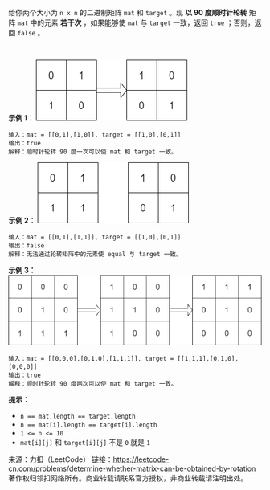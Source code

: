 给你两个大小为 ```n x n``` 的二进制矩阵 ```mat``` 和 ```target``` 。现 **以 90 度顺时针轮转** 矩阵 ```mat``` 中的元素 **若干次** ，如果能够使 ```mat``` 与 ```target``` 一致，返回 ```true``` ；否则，返回 ```false``` 。

 

**示例 1：**
![img](1886_1.png)
```
输入：mat = [[0,1],[1,0]], target = [[1,0],[0,1]]
输出：true
解释：顺时针轮转 90 度一次可以使 mat 和 target 一致。
```
**示例 2：**
![img](1886_2.png)
```
输入：mat = [[0,1],[1,1]], target = [[1,0],[0,1]]
输出：false
解释：无法通过轮转矩阵中的元素使 equal 与 target 一致。
```
**示例 3：**
![img](1886_3.png)
```
输入：mat = [[0,0,0],[0,1,0],[1,1,1]], target = [[1,1,1],[0,1,0],[0,0,0]]
输出：true
解释：顺时针轮转 90 度两次可以使 mat 和 target 一致。
```

**提示：**

* ```n == mat.length == target.length```
* ```n == mat[i].length == target[i].length```
* ```1 <= n <= 10```
* ```mat[i][j]``` 和 ```target[i][j]``` 不是 ```0``` 就是 ```1```

来源：力扣（LeetCode）
链接：https://leetcode-cn.com/problems/determine-whether-matrix-can-be-obtained-by-rotation
著作权归领扣网络所有。商业转载请联系官方授权，非商业转载请注明出处。